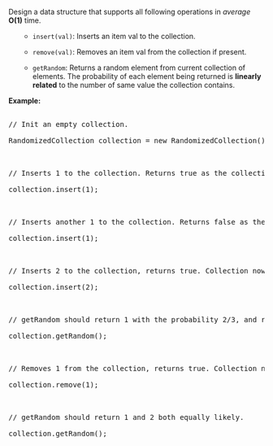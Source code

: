 
Design a data structure that supports all following operations in *average* **O(1)** time.


<ol>
- `insert(val)`: Inserts an item val to the collection.
- `remove(val)`: Removes an item val from the collection if present.
- `getRandom`: Returns a random element from current collection of elements. The probability of each element being returned is **linearly related** to the number of same value the collection contains.
</ol>


**Example:**
<pre>
// Init an empty collection.
RandomizedCollection collection = new RandomizedCollection();

// Inserts 1 to the collection. Returns true as the collection did not contain 1.
collection.insert(1);

// Inserts another 1 to the collection. Returns false as the collection contained 1. Collection now contains [1,1].
collection.insert(1);

// Inserts 2 to the collection, returns true. Collection now contains [1,1,2].
collection.insert(2);

// getRandom should return 1 with the probability 2/3, and returns 2 with the probability 1/3.
collection.getRandom();

// Removes 1 from the collection, returns true. Collection now contains [1,2].
collection.remove(1);

// getRandom should return 1 and 2 both equally likely.
collection.getRandom();
</pre>

